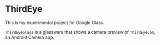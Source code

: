 ThirdEye
========

This is my experimental project for Google Glass.

`ThirdEyeGlass` is a glassware that shows a camera preview of `ThirdEyeCam`, an Android Camera app.
